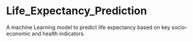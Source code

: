 # Life_Expectancy_Prediction
A machine Learning model to predict life expectancy based on key socio-economic and health indicators.
